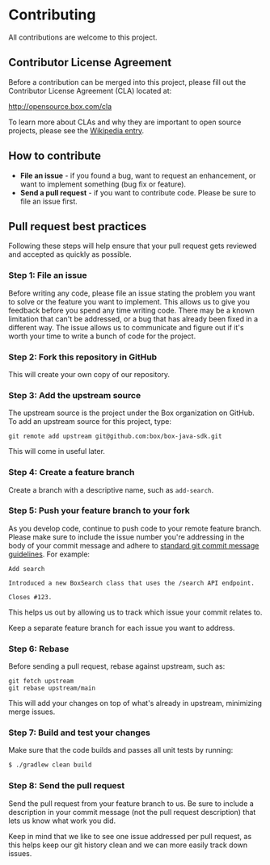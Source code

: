 Contributing
============

All contributions are welcome to this project.

Contributor License Agreement
-----------------------------

Before a contribution can be merged into this project, please fill out the
Contributor License Agreement (CLA) located at:

http://opensource.box.com/cla

To learn more about CLAs and why they are important to open source projects,
please see the [Wikipedia entry][1].

How to contribute
-----------------

* **File an issue** - if you found a bug, want to request an enhancement, or
  want to implement something (bug fix or feature).
* **Send a pull request** - if you want to contribute code. Please be sure to
  file an issue first.

Pull request best practices
---------------------------

Following these steps will help ensure that your pull request gets reviewed and
accepted as quickly as possible.

### Step 1: File an issue

Before writing any code, please file an issue stating the problem you want to
solve or the feature you want to implement. This allows us to give you feedback
before you spend any time writing code. There may be a known limitation that
can't be addressed, or a bug that has already been fixed in a different way. The
issue allows us to communicate and figure out if it's worth your time to write a
bunch of code for the project.

### Step 2: Fork this repository in GitHub

This will create your own copy of our repository.

### Step 3: Add the upstream source

The upstream source is the project under the Box organization on GitHub. To add
an upstream source for this project, type:

```
git remote add upstream git@github.com:box/box-java-sdk.git
```

This will come in useful later.

### Step 4: Create a feature branch

Create a branch with a descriptive name, such as `add-search`.

### Step 5: Push your feature branch to your fork

As you develop code, continue to push code to your remote feature branch. Please
make sure to include the issue number you're addressing in the body of your
commit message and adhere to [standard git commit message guidelines][2]. For
example:

```
Add search

Introduced a new BoxSearch class that uses the /search API endpoint.

Closes #123.
```

This helps us out by allowing us to track which issue your commit relates to.

Keep a separate feature branch for each issue you want to address.

### Step 6: Rebase

Before sending a pull request, rebase against upstream, such as:

```
git fetch upstream
git rebase upstream/main
```

This will add your changes on top of what's already in upstream, minimizing
merge issues.

### Step 7: Build and test your changes

Make sure that the code builds and passes all unit tests by running:

```bash
$ ./gradlew clean build
```

### Step 8: Send the pull request

Send the pull request from your feature branch to us. Be sure to include a
description in your commit message (not the pull request description) that lets
us know what work you did.

Keep in mind that we like to see one issue addressed per pull request, as this
helps keep our git history clean and we can more easily track down issues.

[1]: http://en.wikipedia.org/wiki/Contributor_License_Agreement
[2]: http://tbaggery.com/2008/04/19/a-note-about-git-commit-messages.html
